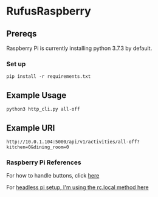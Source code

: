 # RufusRaspberry

## Prereqs

Raspberry Pi is currently installing python 3.7.3 by default.

### Set up

```
pip install -r requirements.txt
```

## Example Usage

```
python3 http_cli.py all-off

```

## Example URI

```
http://10.0.1.104:5000/api/v1/activities/all-off?kitchen=0&dining_room=0
```

### Raspberry Pi References

For how to handle buttons, click [here](https://gpiozero.readthedocs.io/en/stable/recipes.html#button)

For [headless pi setup, I'm using the rc.local method here](https://www.dexterindustries.com/howto/run-a-program-on-your-raspberry-pi-at-startup/)
